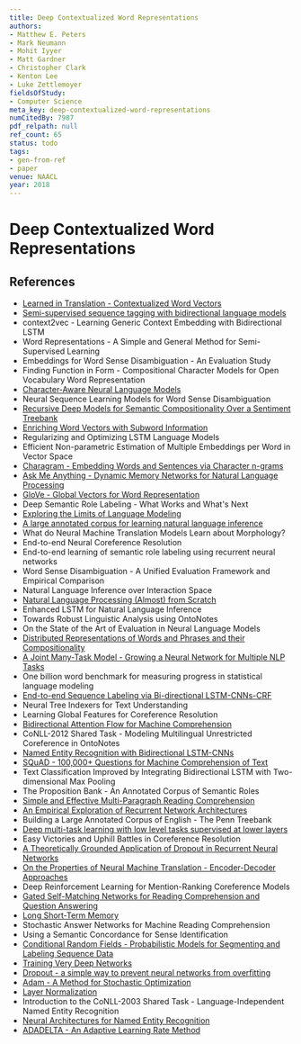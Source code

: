 ```yaml
---
title: Deep Contextualized Word Representations
authors:
- Matthew E. Peters
- Mark Neumann
- Mohit Iyyer
- Matt Gardner
- Christopher Clark
- Kenton Lee
- Luke Zettlemoyer
fieldsOfStudy:
- Computer Science
meta_key: deep-contextualized-word-representations
numCitedBy: 7987
pdf_relpath: null
ref_count: 65
status: todo
tags:
- gen-from-ref
- paper
venue: NAACL
year: 2018
---
```


# Deep Contextualized Word Representations

## References

- [Learned in Translation - Contextualized Word Vectors](./learned-in-translation-contextualized-word-vectors.md)
- [Semi-supervised sequence tagging with bidirectional language models](./semi-supervised-sequence-tagging-with-bidirectional-language-models.md)
- context2vec - Learning Generic Context Embedding with Bidirectional LSTM
- Word Representations - A Simple and General Method for Semi-Supervised Learning
- Embeddings for Word Sense Disambiguation - An Evaluation Study
- Finding Function in Form - Compositional Character Models for Open Vocabulary Word Representation
- [Character-Aware Neural Language Models](./character-aware-neural-language-models.md)
- Neural Sequence Learning Models for Word Sense Disambiguation
- [Recursive Deep Models for Semantic Compositionality Over a Sentiment Treebank](./recursive-deep-models-for-semantic-compositionality-over-a-sentiment-treebank.md)
- [Enriching Word Vectors with Subword Information](./enriching-word-vectors-with-subword-information.md)
- Regularizing and Optimizing LSTM Language Models
- Efficient Non-parametric Estimation of Multiple Embeddings per Word in Vector Space
- [Charagram - Embedding Words and Sentences via Character n-grams](./charagram-embedding-words-and-sentences-via-character-n-grams.md)
- [Ask Me Anything - Dynamic Memory Networks for Natural Language Processing](./ask-me-anything-dynamic-memory-networks-for-natural-language-processing.md)
- [GloVe - Global Vectors for Word Representation](./glove-global-vectors-for-word-representation.md)
- Deep Semantic Role Labeling - What Works and What's Next
- [Exploring the Limits of Language Modeling](./exploring-the-limits-of-language-modeling.md)
- [A large annotated corpus for learning natural language inference](./a-large-annotated-corpus-for-learning-natural-language-inference.md)
- What do Neural Machine Translation Models Learn about Morphology?
- End-to-end Neural Coreference Resolution
- End-to-end learning of semantic role labeling using recurrent neural networks
- Word Sense Disambiguation - A Unified Evaluation Framework and Empirical Comparison
- Natural Language Inference over Interaction Space
- [Natural Language Processing (Almost) from Scratch](./natural-language-processing-almost-from-scratch.md)
- Enhanced LSTM for Natural Language Inference
- Towards Robust Linguistic Analysis using OntoNotes
- On the State of the Art of Evaluation in Neural Language Models
- [Distributed Representations of Words and Phrases and their Compositionality](./distributed-representations-of-words-and-phrases-and-their-compositionality.md)
- [A Joint Many-Task Model - Growing a Neural Network for Multiple NLP Tasks](./a-joint-many-task-model-growing-a-neural-network-for-multiple-nlp-tasks.md)
- One billion word benchmark for measuring progress in statistical language modeling
- [End-to-end Sequence Labeling via Bi-directional LSTM-CNNs-CRF](./end-to-end-sequence-labeling-via-bi-directional-lstm-cnns-crf.md)
- Neural Tree Indexers for Text Understanding
- Learning Global Features for Coreference Resolution
- [Bidirectional Attention Flow for Machine Comprehension](./bidirectional-attention-flow-for-machine-comprehension.md)
- CoNLL-2012 Shared Task - Modeling Multilingual Unrestricted Coreference in OntoNotes
- [Named Entity Recognition with Bidirectional LSTM-CNNs](./named-entity-recognition-with-bidirectional-lstm-cnns.md)
- [SQuAD - 100,000+ Questions for Machine Comprehension of Text](./squad-100-000-questions-for-machine-comprehension-of-text.md)
- Text Classification Improved by Integrating Bidirectional LSTM with Two-dimensional Max Pooling
- The Proposition Bank - An Annotated Corpus of Semantic Roles
- [Simple and Effective Multi-Paragraph Reading Comprehension](./simple-and-effective-multi-paragraph-reading-comprehension.md)
- [An Empirical Exploration of Recurrent Network Architectures](./an-empirical-exploration-of-recurrent-network-architectures.md)
- Building a Large Annotated Corpus of English - The Penn Treebank
- [Deep multi-task learning with low level tasks supervised at lower layers](./deep-multi-task-learning-with-low-level-tasks-supervised-at-lower-layers.md)
- Easy Victories and Uphill Battles in Coreference Resolution
- [A Theoretically Grounded Application of Dropout in Recurrent Neural Networks](./a-theoretically-grounded-application-of-dropout-in-recurrent-neural-networks.md)
- [On the Properties of Neural Machine Translation - Encoder-Decoder Approaches](./on-the-properties-of-neural-machine-translation-encoder-decoder-approaches.md)
- Deep Reinforcement Learning for Mention-Ranking Coreference Models
- [Gated Self-Matching Networks for Reading Comprehension and Question Answering](./gated-self-matching-networks-for-reading-comprehension-and-question-answering.md)
- [Long Short-Term Memory](./long-short-term-memory.md)
- Stochastic Answer Networks for Machine Reading Comprehension
- Using a Semantic Concordance for Sense Identification
- [Conditional Random Fields - Probabilistic Models for Segmenting and Labeling Sequence Data](./conditional-random-fields-probabilistic-models-for-segmenting-and-labeling-sequence-data.md)
- [Training Very Deep Networks](./training-very-deep-networks.md)
- [Dropout - a simple way to prevent neural networks from overfitting](./dropout-a-simple-way-to-prevent-neural-networks-from-overfitting.md)
- [Adam - A Method for Stochastic Optimization](./adam-a-method-for-stochastic-optimization.md)
- [Layer Normalization](./layer-normalization.md)
- Introduction to the CoNLL-2003 Shared Task - Language-Independent Named Entity Recognition
- [Neural Architectures for Named Entity Recognition](./neural-architectures-for-named-entity-recognition.md)
- [ADADELTA - An Adaptive Learning Rate Method](./adadelta-an-adaptive-learning-rate-method.md)
